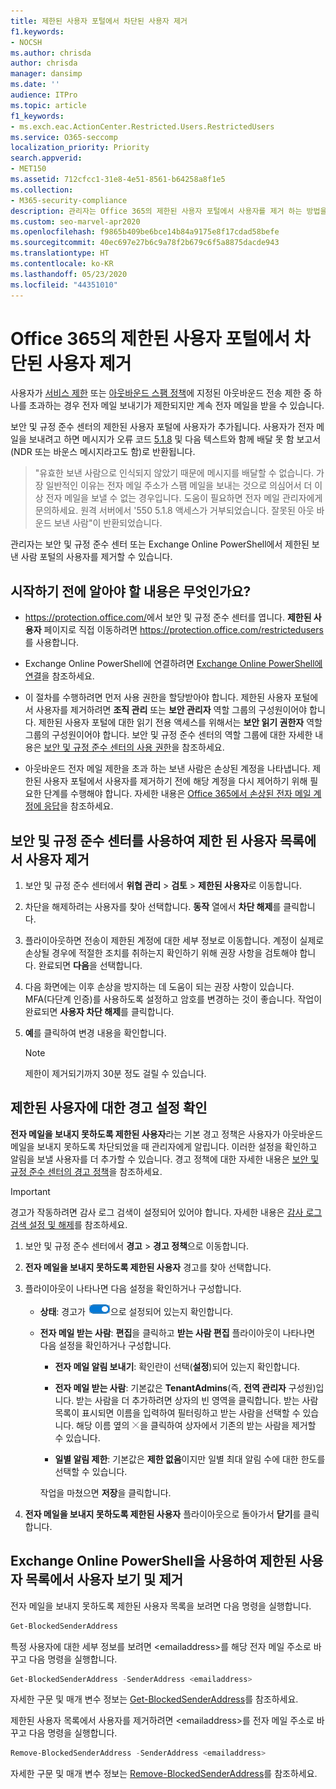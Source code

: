 ```yaml
---
title: 제한된 사용자 포털에서 차단된 사용자 제거
f1.keywords:
- NOCSH
ms.author: chrisda
author: chrisda
manager: dansimp
ms.date: ''
audience: ITPro
ms.topic: article
f1_keywords:
- ms.exch.eac.ActionCenter.Restricted.Users.RestrictedUsers
ms.service: O365-seccomp
localization_priority: Priority
search.appverid:
- MET150
ms.assetid: 712cfcc1-31e8-4e51-8561-b64258a8f1e5
ms.collection:
- M365-security-compliance
description: 관리자는 Office 365의 제한된 사용자 포털에서 사용자를 제거 하는 방법을 알아볼 수 있습니다. 사용자는 일반적으로 계정 손상의 결과로 아웃바운드 스팸 전송을 위해 제한된 사용자 포털에 추가됩니다.
ms.custom: seo-marvel-apr2020
ms.openlocfilehash: f9865b409be6bce14b84a9175e8f17cdad58befe
ms.sourcegitcommit: 40ec697e27b6c9a78f2b679c6f5a8875dacde943
ms.translationtype: HT
ms.contentlocale: ko-KR
ms.lasthandoff: 05/23/2020
ms.locfileid: "44351010"
---
```

# <a name="remove-blocked-users-from-the-restricted-users-portal-in-office-365"></a>Office 365의 제한된 사용자 포털에서 차단된 사용자 제거

사용자가 [서비스 제한](https://docs.microsoft.com/office365/servicedescriptions/exchange-online-service-description/exchange-online-limits#sending-limits-across-office-365-options) 또는 [아웃바운드 스팸 정책](configure-the-outbound-spam-policy.md)에 지정된 아웃바운드 전송 제한 중 하나를 초과하는 경우 전자 메일 보내기가 제한되지만 계속 전자 메일을 받을 수 있습니다.

보안 및 규정 준수 센터의 제한된 사용자 포털에 사용자가 추가됩니다. 사용자가 전자 메일을 보내려고 하면 메시지가 오류 코드 [5.1.8](https://docs.microsoft.com/Exchange/mail-flow-best-practices/non-delivery-reports-in-exchange-online/fix-error-code-5-1-8-in-exchange-online) 및 다음 텍스트와 함께 배달 못 함 보고서(NDR 또는 바운스 메시지라고도 함)로 반환됩니다.

> "유효한 보낸 사람으로 인식되지 않았기 때문에 메시지를 배달할 수 없습니다. 가장 일반적인 이유는 전자 메일 주소가 스팸 메일을 보내는 것으로 의심어서 더 이상 전자 메일을 보낼 수 없는 경우입니다.  도움이 필요하면 전자 메일 관리자에게 문의하세요. 원격 서버에서 '550 5.1.8 액세스가 거부되었습니다. 잘못된 아웃 바운드 보낸 사람"이 반환되었습니다.

관리자는 보안 및 규정 준수 센터 또는 Exchange Online PowerShell에서 제한된 보낸 사람 포털의 사용자를 제거할 수 있습니다.

## <a name="what-do-you-need-to-know-before-you-begin"></a>시작하기 전에 알아야 할 내용은 무엇인가요?

- <https://protection.office.com/>에서 보안 및 규정 준수 센터를 엽니다. **제한된 사용자** 페이지로 직접 이동하려면 <https://protection.office.com/restrictedusers>를 사용합니다.

- Exchange Online PowerShell에 연결하려면 [Exchange Online PowerShell에 연결](https://docs.microsoft.com/powershell/exchange/exchange-online/connect-to-exchange-online-powershell/connect-to-exchange-online-powershell)을 참조하세요.

- 이 절차를 수행하려면 먼저 사용 권한을 할당받아야 합니다. 제한된 사용자 포털에서 사용자를 제거하려면 **조직 관리** 또는 **보안 관리자** 역할 그룹의 구성원이어야 합니다. 제한된 사용자 포털에 대한 읽기 전용 액세스를 위해서는 **보안 읽기 권한자** 역할 그룹의 구성원이어야 합니다. 보안 및 규정 준수 센터의 역할 그룹에 대한 자세한 내용은 [보안 및 규정 준수 센터의 사용 권한](permissions-in-the-security-and-compliance-center.md)을 참조하세요.

- 아웃바운드 전자 메일 제한을 초과 하는 보낸 사람은 손상된 계정을 나타냅니다. 제한된 사용자 포털에서 사용자를 제거하기 전에 해당 계정을 다시 제어하기 위해 필요한 단계를 수행해야 합니다. 자세한 내용은 [Office 365에서 손상된 전자 메일 계정에 응답](responding-to-a-compromised-email-account.md)을 참조하세요.

## <a name="use-the-security--compliance-center-to-remove-a-user-from-the-restricted-users-list"></a>보안 및 규정 준수 센터를 사용하여 제한 된 사용자 목록에서 사용자 제거

1. 보안 및 규정 준수 센터에서 **위협 관리** \> **검토** \> **제한된 사용자**로 이동합니다.

2. 차단을 해제하려는 사용자를 찾아 선택합니다. **동작** 열에서 **차단 해제**를 클릭합니다.

3. 플라이아웃하면 전송이 제한된 계정에 대한 세부 정보로 이동합니다. 계정이 실제로 손상될 경우에 적절한 조치를 취하는지 확인하기 위해 권장 사항을 검토해야 합니다. 완료되면 **다음**을 선택합니다.

4. 다음 화면에는 이후 손상을 방지하는 데 도움이 되는 권장 사항이 있습니다. MFA(다단계 인증)를 사용하도록 설정하고 암호를 변경하는 것이 좋습니다. 작업이 완료되면 **사용자 차단 해제**를 클릭합니다.

5. **예**를 클릭하여 변경 내용을 확인합니다.

   > [!NOTE]
   > 제한이 제거되기까지 30분 정도 걸릴 수 있습니다.

## <a name="verify-the-alert-settings-for-restricted-users"></a>제한된 사용자에 대한 경고 설정 확인

**전자 메일을 보내지 못하도록 제한된 사용자**라는 기본 경고 정책은 사용자가 아웃바운드 메일을 보내지 못하도록 차단되었을 때 관리자에게 알립니다. 이러한 설정을 확인하고 알림을 보낼 사용자를 더 추가할 수 있습니다. 경고 정책에 대한 자세한 내용은 [보안 및 규정 준수 센터의 경고 정책](../../compliance/alert-policies.md)을 참조하세요.

> [!IMPORTANT]
> 경고가 작동하려면 감사 로그 검색이 설정되어 있어야 합니다. 자세한 내용은 [감사 로그 검색 설정 및 해제](../../compliance/turn-audit-log-search-on-or-off.md)를 참조하세요.

1. 보안 및 규정 준수 센터에서 **경고** \> **경고 정책**으로 이동합니다.

2. **전자 메일을 보내지 못하도록 제한된 사용자** 경고를 찾아 선택합니다.

3. 플라이아웃이 나타나면 다음 설정을 확인하거나 구성합니다.

   - **상태**: 경고가 ![토글 켬](../../media/963dfcd0-1765-4306-bcce-c3008c4406b9.png)으로 설정되어 있는지 확인합니다.

   - **전자 메일 받는 사람**: **편집**을 클릭하고 **받는 사람 편집** 플라이아웃이 나타나면 다음 설정을 확인하거나 구성합니다.

     - **전자 메일 알림 보내기**: 확인란이 선택(**설정**)되어 있는지 확인합니다.

     - **전자 메일 받는 사람**: 기본값은 **TenantAdmins**(즉, **전역 관리자** 구성원)입니다. 받는 사람을 더 추가하려면 상자의 빈 영역을 클릭합니다. 받는 사람 목록이 표시되면 이름을 입력하여 필터링하고 받는 사람을 선택할 수 있습니다. 해당 이름 옆의 ![제거 아이콘](../../media/scc-remove-icon.png)을 클릭하여 상자에서 기존의 받는 사람을 제거할 수 있습니다.

     - **일별 알림 제한**: 기본값은 **제한 없음**이지만 일별 최대 알림 수에 대한 한도를 선택할 수 있습니다.

     작업을 마쳤으면 **저장**을 클릭합니다.

4. **전자 메일을 보내지 못하도록 제한된 사용자** 플라이아웃으로 돌아가서 **닫기**를 클릭합니다.

## <a name="use-exchange-online-powershell-to-view-and-remove-users-from-the-restricted-users-list"></a>Exchange Online PowerShell을 사용하여 제한된 사용자 목록에서 사용자 보기 및 제거

전자 메일을 보내지 못하도록 제한된 사용자 목록을 보려면 다음 명령을 실행합니다.

```powershell
Get-BlockedSenderAddress
```

특정 사용자에 대한 세부 정보를 보려면 \<emailaddress\>를 해당 전자 메일 주소로 바꾸고 다음 명령을 실행합니다.

```powershell
Get-BlockedSenderAddress -SenderAddress <emailaddress>
```

자세한 구문 및 매개 변수 정보는 [Get-BlockedSenderAddress](https://docs.microsoft.com/powershell/module/exchange/get-blockedsenderaddress)를 참조하세요.

제한된 사용자 목록에서 사용자를 제거하려면 \<emailaddress\>를 전자 메일 주소로 바꾸고 다음 명령을 실행합니다.

```powershell
Remove-BlockedSenderAddress -SenderAddress <emailaddress>
```

자세한 구문 및 매개 변수 정보는 [Remove-BlockedSenderAddress](https://docs.microsoft.com/powershell/module/exchange/remove-blockedsenderaddress)를 참조하세요.
